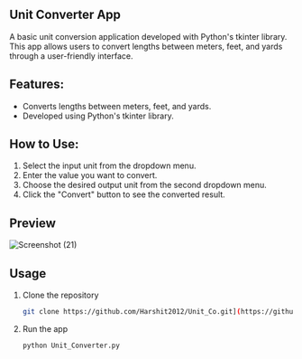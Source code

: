 ## Unit Converter App
A basic unit conversion application developed with Python's tkinter library. This app allows users to convert lengths between meters, feet, and yards through a user-friendly interface.
## Features:
- Converts lengths between meters, feet, and yards.
- Developed using Python's tkinter library.
## How to Use:
1. Select the input unit from the dropdown menu.
2. Enter the value you want to convert.
3. Choose the desired output unit from the second dropdown menu.
4. Click the "Convert" button to see the converted result.
## Preview
![Screenshot (21)](https://github.com/Harshit2012/Unit_Converter/assets/105143145/f6a882c0-2b22-434d-955a-0c6812f85cb9)
## Usage
1. Clone the repository
   ```bash
   git clone https://github.com/Harshit2012/Unit_Co.git](https://github.com/Harshit2012/Unit_Converter.git)
2. Run the app
   ```bash
   python Unit_Converter.py
